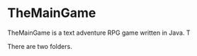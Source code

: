 # TheMainGame

TheMainGame is a text adventure RPG game written in Java. T

There are two folders. 

